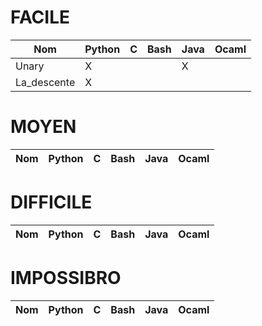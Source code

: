 # FACILE
Nom|Python|C|Bash|Java|Ocaml
---|---|---|---|---|---
Unary|X| | |X| 
La_descente|X| | | | 

# MOYEN
Nom|Python|C|Bash|Java|Ocaml
---|---|---|---|---|---

# DIFFICILE
Nom|Python|C|Bash|Java|Ocaml
---|---|---|---|---|---

# IMPOSSIBRO
Nom|Python|C|Bash|Java|Ocaml
---|---|---|---|---|---
